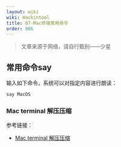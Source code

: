 ```yaml
---
layout: wiki
wiki: Hackintool
title: 07-Mac终端常用命令
order: 806
---
```

> 文章来源于网络，请自行甄别——少星

## 常用命令say

输入如下命令，系统可以对指定内容进行朗读：




```bash
say MacOS
```





### Mac terminal 解压压缩

参考链接：

- [Mac terminal 解压压缩](http://www.cnblogs.com/bennman/p/3299749.html)














